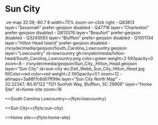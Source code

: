 # Sun City

.ve-map 32.59,-80.7 8 width=75% zoom-on-click right
    - Q83813 layer="Savannah" prefer-geojson disabled
    - Q47716 layer="Charleston" prefer-geojson disabled
    - Q813376 layer="Beaufort" prefer-geojson disabled
    - Q3243593 layer="Bluffton" prefer-geojson disabled
    - Q1001134 layer="Hilton Head Island" prefer-geojson disabled
    - /rsnyder/media/geojson/South_Carolina_Lowcountry.geojson layer="Lowcountry"  id=lowcountry gh:rsnyder/media/hilton-head/South_Carolina_Lowcountry.png color=green weight=2 fillOpacity=0 zoom=8
    - /rsnyder/media/geojson/Sun_City,_Hilton_Head.geojson layer="Sun City" id=sun-city wc:Dell_Webb_Sun_City_Hilton_Head.jpg fillColor=red color=red weight=2 fillOpacity=0.1 zoom=12
    - allmaps=3a88f7c6d07ff99e layer="Sun City North Map" 
    - 32.32347,-80.97122 "1121 Sunfish Way, Bluffton, SC 29909" layer="Home Site" id=home-site zoom=16
    
==South Carolina Lowcountry=={flyto:lowcountry}

==Sun City=={flyto:sun-city}

==Home site=={flyto:home-site}

